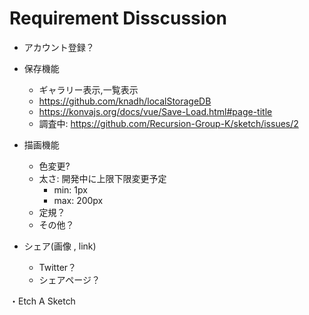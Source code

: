 # Requirement Disscussion

- アカウント登録？
- 保存機能
    - ギャラリー表示,一覧表示
    - https://github.com/knadh/localStorageDB
    - https://konvajs.org/docs/vue/Save-Load.html#page-title
    - 調査中: https://github.com/Recursion-Group-K/sketch/issues/2
 
- 描画機能
    - 色変更?
    - 太さ: 開発中に上限下限変更予定
        - min: 1px
        - max: 200px
    - 定規？
    - その他？

- シェア(画像 , link)
    - Twitter？
    - シェアページ？

・Etch A Sketch
